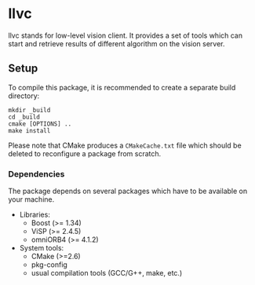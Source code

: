 llvc
====

llvc stands for low-level vision client. It provides a set of tools
which can start and retrieve results of different algorithm on the
vision server.

Setup
-----

To compile this package, it is recommended to create a separate build
directory:

    mkdir _build
    cd _build
    cmake [OPTIONS] ..
    make install

Please note that CMake produces a `CMakeCache.txt` file which should
be deleted to reconfigure a package from scratch.


### Dependencies

The package depends on several packages which have to be available on
your machine.

 - Libraries:
   - Boost (>= 1.34)
   - ViSP (>= 2.4.5)
   - omniORB4 (>= 4.1.2)
 - System tools:
   - CMake (>=2.6)
   - pkg-config
   - usual compilation tools (GCC/G++, make, etc.)
